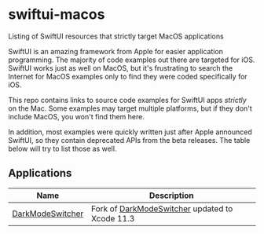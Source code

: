 # swiftui-macos
Listing of SwiftUI resources that strictly target MacOS applications

SwiftUI is an amazing framework from Apple for easier application programming. The majority of code examples out there are targeted for iOS. SwiftUI works just as well on MacOS, but it's frustrating to search the Internet for MacOS examples only to find they were coded specifically for iOS.

This repo contains links to source code examples for SwiftUI apps *strictly* on the Mac. Some examples may target multiple platforms, but if they don't include MacOS, you won't find them here.

In addition, most examples were quickly written just after Apple announced SwiftUI, so they contain deprecated APIs from the beta releases. The table below will try to list those as well.

## Applications

| Name | Description |
| --- | --- |
| [DarkModeSwitcher](https://github.com/donarb/DarkModeSwitcher) | Fork of [DarkModeSwitcher](https://github.com/donarb/DarkModeSwitcher) updated to Xcode 11.3 |
